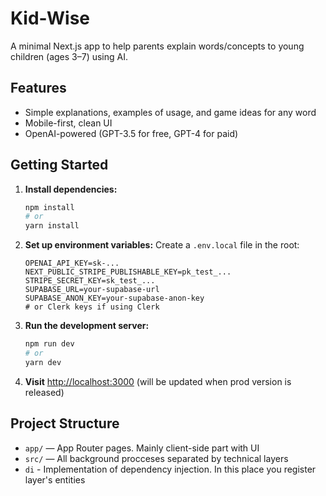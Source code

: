 # Kid-Wise

A minimal Next.js app to help parents explain words/concepts to young children (ages 3–7) using AI.

## Features

- Simple explanations, examples of usage, and game ideas for any word
- Mobile-first, clean UI
- OpenAI-powered (GPT-3.5 for free, GPT-4 for paid)

## Getting Started

1. **Install dependencies:**

   ```bash
   npm install
   # or
   yarn install
   ```

2. **Set up environment variables:**
   Create a `.env.local` file in the root:

   ```env
   OPENAI_API_KEY=sk-...
   NEXT_PUBLIC_STRIPE_PUBLISHABLE_KEY=pk_test_...
   STRIPE_SECRET_KEY=sk_test_...
   SUPABASE_URL=your-supabase-url
   SUPABASE_ANON_KEY=your-supabase-anon-key
   # or Clerk keys if using Clerk
   ```

3. **Run the development server:**

   ```bash
   npm run dev
   # or
   yarn dev
   ```

4. **Visit** [http://localhost:3000](http://localhost:3000) (will be updated when prod version is released)

## Project Structure

- `app/` — App Router pages. Mainly client-side part with UI
- `src/` — All background procceses separated by technical layers
- `di` - Implementation of dependency injection. In this place you register layer's entities
